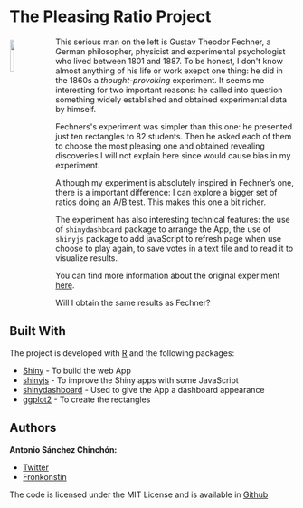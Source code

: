 # The Pleasing Ratio Project

<img width="12%" style="float: left;margin:5px 20px 5px 1px" src="https://upload.wikimedia.org/wikipedia/commons/a/ae/Gustav_Fechner.jpg">

This serious man on the left is Gustav Theodor Fechner, a German philosopher, physicist and experimental psychologist who lived between 1801 and 1887. To be honest, I don't know almost anything of his life or work exepct one thing: he did in the 1860s a *thought-provoking* experiment. It seems me interesting for two important reasons: he called into question something widely established and obtained experimental data by himself.

Fechners's experiment was simpler than this one: he presented just ten rectangles to 82 students. Then he asked each of them to choose the most pleasing one and obtained revealing discoveries I will not explain here since would cause bias in my experiment.

Although my experiment is absolutely inspired in Fechner’s one, there is a important difference: I can explore a bigger set of ratios doing an A/B test. This makes this one a bit richer.

The experiment has also interesting technical features: the use of `shinydashboard` package to arrange the App, the use of `shinyjs` package to add javaScript to refresh page when use choose to play again, to save votes in a text file and to read it to visualize results.

You can find more information about the original experiment [here](https://plus.maths.org/content/golden-ratio-and-aesthetics).

Will I obtain the same results as Fechner? 


## Built With

The project is developed with [R](http://www.cran.r-project.org/) and the following packages:

  * [Shiny](http://shiny.rstudio.com/) - To build the web App
  * [shinyjs](https://cran.r-project.org/web/packages/shinyjs/index.html) - To improve the Shiny apps with some JavaScript
  * [shinydashboard](https://cran.r-project.org/web/packages/shinyjs/index.html) - Used to give the App a dashboard appearance
  * [ggplot2](https://cran.r-project.org/web/packages/ggplot2/index.html) - To create the rectangles



## Authors

**Antonio Sánchez Chinchón:**

  + [Twitter](https://twitter.com/aschinchon)
  + [Fronkonstin](https://fronkonstin.com/)

The code is licensed under the MIT License and is available in [Github](https://github.com/aschinchon) 
